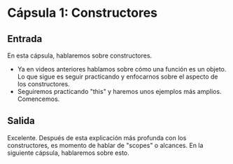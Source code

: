 # Cápsula 1: Constructores

## Entrada
En esta cápsula, hablaremos sobre constructores.
- Ya en videos anteriores hablamos sobre cómo una función es un objeto. Lo que sigue es seguir practicando y enfocarnos sobre el aspecto de los constructores.
- Seguiremos practicando "this" y haremos unos ejemplos más amplios.
Comencemos.

## Salida
Excelente. Después de esta explicación más profunda con los constructores, es momento de hablar de "scopes" o alcances.
En la siguiente cápsula, hablaremos sobre esto.